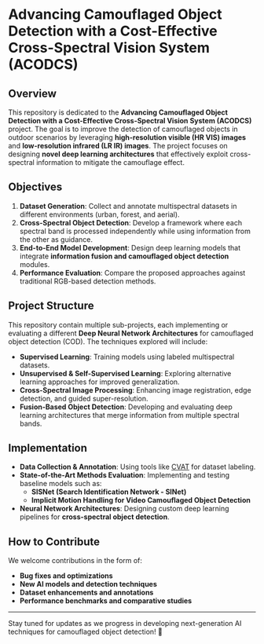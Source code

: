# Advancing Camouflaged Object Detection with a Cost-Effective Cross-Spectral Vision System (ACODCS)

## Overview

This repository is dedicated to the **Advancing Camouflaged Object Detection with a Cost-Effective Cross-Spectral Vision System (ACODCS)** project. The goal is to improve the detection of camouflaged objects in outdoor scenarios by leveraging **high-resolution visible (HR VIS) images** and **low-resolution infrared (LR IR) images**. The project focuses on designing **novel deep learning architectures** that effectively exploit cross-spectral information to mitigate the camouflage effect.

## Objectives

1. **Dataset Generation**: Collect and annotate multispectral datasets in different environments (urban, forest, and aerial).
2. **Cross-Spectral Object Detection**: Develop a framework where each spectral band is processed independently while using information from the other as guidance.
3. **End-to-End Model Development**: Design deep learning models that integrate **information fusion and camouflaged object detection** modules.
4. **Performance Evaluation**: Compare the proposed approaches against traditional RGB-based detection methods.

## Project Structure

This repository contain multiple sub-projects, each implementing or evaluating a different **Deep Neural Network Architectures** for camouflaged object detection (COD). The techniques explored will include:

- **Supervised Learning**: Training models using labeled multispectral datasets.
- **Unsupervised & Self-Supervised Learning**: Exploring alternative learning approaches for improved generalization.
- **Cross-Spectral Image Processing**: Enhancing image registration, edge detection, and guided super-resolution.
- **Fusion-Based Object Detection**: Developing and evaluating deep learning architectures that merge information from multiple spectral bands.

## Implementation

- **Data Collection & Annotation**: Using tools like [CVAT](https://www.cvat.ai) for dataset labeling.
- **State-of-the-Art Methods Evaluation**: Implementing and testing baseline models such as:
  - **SISNet (Search Identification Network - SINet)**
  - **Implicit Motion Handling for Video Camouflaged Object Detection**
- **Neural Network Architectures**: Designing custom deep learning pipelines for **cross-spectral object detection**.

## How to Contribute

We welcome contributions in the form of:
- **Bug fixes and optimizations**
- **New AI models and detection techniques**
- **Dataset enhancements and annotations**
- **Performance benchmarks and comparative studies**


---

Stay tuned for updates as we progress in developing next-generation AI techniques for camouflaged object detection! 🚀
